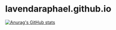 # lavendaraphael.github.io
[![Anurag's GitHub stats](https://github-readme-stats.vercel.app/api?username=lavendaraphael)](https://github.com/anuraghazra/github-readme-stats)
